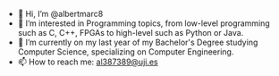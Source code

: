 - 👋 Hi, I’m @albertmarc8
- 👀 I’m interested in Programming topics, from low-level programming such as C, C++, FPGAs to high-level such as Python or Java.
- 🌱 I’m currently on my last year of my Bachelor's Degree studying Computer Science, specializing on Computer Engineering.
- 📫 How to reach me: al387389@uji.es

<!---
albertmarc8/albertmarc8 is a ✨ special ✨ repository because its `README.md` (this file) appears on your GitHub profile.
You can click the Preview link to take a look at your changes.
--->
